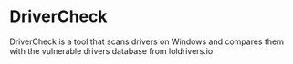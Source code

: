 # DriverCheck
DriverCheck is a tool that scans drivers on Windows and compares them with the vulnerable drivers database from loldrivers.io
